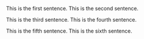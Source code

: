 This is the first sentence.
This is the second sentence.

<div></div>
This is the third sentence.
This is the fourth sentence.

This is the fifth sentence.
This is the sixth sentence.
